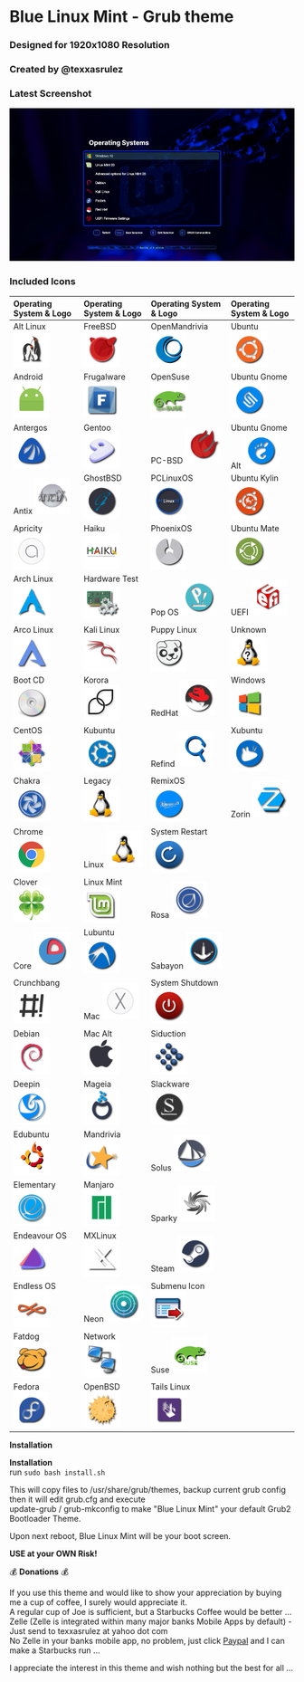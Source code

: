 # Blue Linux Mint - Grub theme #  
### Designed for 1920x1080 Resolution ###  
### Created by @texxasrulez ###  

### Latest Screenshot ###

![ScreenShot](screenshot.png)

### Included Icons ###

| Operating System & Logo																| Operating System & Logo																| Operating System & Logo																	| Operating System & Logo																		|
|:---																					|:---																					|:---																						|:---																							|
| Alt Linux <img src="/blue-linux-mint/icons/altlinux.png" width="64" height="64">		| FreeBSD <img src="/blue-linux-mint/icons/freebsd.png" width="64" height="64">			| OpenMandrivia <img src="/blue-linux-mint/icons/openmandriva.png" width="64" height="64">	| Ubuntu <img src="/blue-linux-mint/icons/ubuntu.png" width="64" height="64">					|
| Android <img src="/blue-linux-mint/icons/android.png" width="64" height="64">			| Frugalware <img src="/blue-linux-mint/icons/frugalware.png" width="64" height="64">	| OpenSuse <img src="/blue-linux-mint/icons/opensuse.png" width="64" height="64">			| Ubuntu Gnome <img src="/blue-linux-mint/icons/ubuntugnome.png" width="64" height="64">		|
| Antergos <img src="/blue-linux-mint/icons/antergos.png" width="64" height="64">		| Gentoo <img src="/blue-linux-mint/icons/gentoo.png" width="64" height="64">			| PC-BSD <img src="/blue-linux-mint/icons/pcbsd.png" width="64" height="64">				| Ubuntu Gnome Alt <img src="/blue-linux-mint/icons/ubuntugnome_alt.png" width="64" height="64">|
| Antix <img src="/blue-linux-mint/icons/antix.png" width="64" height="64">				| GhostBSD <img src="/blue-linux-mint/icons/ghostbsd.png" width="64" height="64"> 		| PCLinuxOS <img src="/blue-linux-mint/icons/pclinuxos.png" width="64" height="64">			| Ubuntu Kylin <img src="/blue-linux-mint/icons/ubuntu-kylin.png" width="64" height="64">		|
| Apricity <img src="/blue-linux-mint/icons/apricity.png" width="64" height="64">		| Haiku <img src="/blue-linux-mint/icons/haiku.png" width="64" height="64">				| PhoenixOS <img src="/blue-linux-mint/icons/phoenixos.png" width="64" height="64"> 		| Ubuntu Mate <img src="/blue-linux-mint/icons/ubuntu-mate.png" width="64" height="64">			|
| Arch Linux <img src="/blue-linux-mint/icons/arch.png" width="64" height="64">			| Hardware Test <img src="/blue-linux-mint/icons/hwtest.png" width="64" height="64">	| Pop OS <img src="/blue-linux-mint/icons/pop_os.png" width="64" height="64"> 				| UEFI <img src="/blue-linux-mint/icons/uefi.png" width="64" height="64">						|
| Arco Linux <img src="/blue-linux-mint/icons/arcolinux.png" width="64" height="64">	| Kali Linux <img src="/blue-linux-mint/icons/kali.png" width="64" height="64">			| Puppy Linux <img src="/blue-linux-mint/icons/puppy.png" width="64" height="64">			| Unknown <img src="/blue-linux-mint/icons/unknown.png" width="64" height="64">					|
| Boot CD <img src="/blue-linux-mint/icons/bootcd.png" width="64" height="64">			| Korora <img src="/blue-linux-mint/icons/korora.png" width="64" height="64">			| RedHat <img src="/blue-linux-mint/icons/redhat.png" width="64" height="64">				| Windows <img src="/blue-linux-mint/icons/windows.png" width="64" height="64">					|
| CentOS <img src="/blue-linux-mint/icons/cent.png" width="64" height="64">				| Kubuntu <img src="/blue-linux-mint/icons/kubuntu.png" width="64" height="64">			| Refind <img src="/blue-linux-mint/icons/refind.png" width="64" height="64">				| Xubuntu <img src="/blue-linux-mint/icons/xubuntu.png" width="64" height="64">					|
| Chakra <img src="/blue-linux-mint/icons/chakra.png" width="64" height="64">			| Legacy <img src="/blue-linux-mint/icons/legacy.png" width="64" height="64">			| RemixOS <img src="/blue-linux-mint/icons/remixos.png" width="64" height="64">				| Zorin <img src="/blue-linux-mint/icons/zorin.png" width="64" height="64">						|
| Chrome <img src="/blue-linux-mint/icons/chrome.png" width="64" height="64">			| Linux <img src="/blue-linux-mint/icons/linux.png" width="64" height="64"> 			| System Restart <img src="/blue-linux-mint/icons/restart.png" width="64" height="64">		|																								|
| Clover <img src="/blue-linux-mint/icons/clover.png" width="64" height="64">			| Linux Mint <img src="/blue-linux-mint/icons/linuxmint.png" width="64" height="64">	| Rosa <img src="/blue-linux-mint/icons/rosa.png" width="64" height="64">					|																								|
| Core <img src="/blue-linux-mint/icons/core.png" width="64" height="64">				| Lubuntu <img src="/blue-linux-mint/icons/lubuntu.png" width="64" height="64">			| Sabayon <img src="/blue-linux-mint/icons/sabayon.png" width="64" height="64">				|																								|
| Crunchbang <img src="/blue-linux-mint/icons/crunchbang.png" width="64" height="64">	| Mac <img src="/blue-linux-mint/icons/mac.png" width="64" height="64">					| System Shutdown <img src="/blue-linux-mint/icons/shutdown.png" width="64" height="64">	|																								|
| Debian <img src="/blue-linux-mint/icons/debian.png" width="64" height="64">			| Mac Alt <img src="/blue-linux-mint/icons/mac_alt.png" width="64" height="64">			| Siduction <img src="/blue-linux-mint/icons/siduction.png" width="64" height="64">			|																								| 
| Deepin <img src="/blue-linux-mint/icons/deepin.png" width="64" height="64">			| Mageia <img src="/blue-linux-mint/icons/mageia.png" width="64" height="64">			| Slackware <img src="/blue-linux-mint/icons/slackware.png" width="64" height="64">			|																								|
| Edubuntu <img src="/blue-linux-mint/icons/edubuntu.png" width="64" height="64">		| Mandrivia <img src="/blue-linux-mint/icons/mandriva.png" width="64" height="64">		| Solus <img src="/blue-linux-mint/icons/solus.png" width="64" height="64">					|																								|
| Elementary <img src="/blue-linux-mint/icons/elementary.png" width="64" height="64">	| Manjaro <img src="/blue-linux-mint/icons/manjaro.png" width="64" height="64">			| Sparky <img src="/blue-linux-mint/icons/sparky.png" width="64" height="64">				|																								|
| Endeavour OS <img src="/blue-linux-mint/icons/endeavouros.png" width="64" height="64">| MXLinux <img src="/blue-linux-mint/icons/mxlinux.png" width="64" height="64">			| Steam <img src="/blue-linux-mint/icons/steam.png" width="64" height="64">					|																								|
| Endless OS <img src="/blue-linux-mint/icons/endlessOS.png" width="64" height="64">	| Neon <img src="/blue-linux-mint/icons/neon.png" width="64" height="64">				| Submenu Icon <img src="/blue-linux-mint/icons/submenu.png" width="64" height="64">		|																								|
| Fatdog <img src="/blue-linux-mint/icons/fatdog.png" width="64" height="64">			| Network <img src="/blue-linux-mint/icons/network.png" width="64" height="64">			| Suse <img src="/blue-linux-mint/icons/suse.png" width="64" height="64">					|																								|
| Fedora <img src="/blue-linux-mint/icons/fedora.png" width="64" height="64">			| OpenBSD <img src="/blue-linux-mint/icons/openbsd.png" width="64" height="64">			| Tails Linux <img src="/blue-linux-mint/icons/tails.png" width="64" height="64">			|																								|

**Installation**  

**Installation**  
run `sudo bash install.sh`

This will copy files to /usr/share/grub/themes, backup current grub config then it will edit grub.cfg and execute  
update-grub / grub-mkconfig to make "Blue Linux Mint" your default Grub2 Bootloader Theme.  

Upon next reboot, Blue Linux Mint will be your boot screen.  

**USE at your OWN Risk!**  

:moneybag: **Donations** :moneybag:

If you use this theme and would like to show your appreciation by buying me a cup of coffee, I surely would appreciate it.  
A regular cup of Joe is sufficient, but a Starbucks Coffee would be better ...  
Zelle (Zelle is integrated within many major banks Mobile Apps by default) - Just send to texxasrulez at yahoo dot com  
No Zelle in your banks mobile app, no problem, just click [Paypal](https://paypal.me/texxasrulez?locale.x=en_US) and I can make a Starbucks run ...

I appreciate the interest in this theme and wish nothing but the best for all ...  
